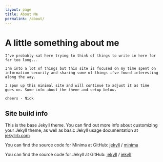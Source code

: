 ```yaml
---
layout: page
title: About Me
permalink: /about/
---
```



# A little something about me

```wrap
I've probably sat here trying to think of things to write in here for far too long...

I'm into a lot of things but this site is focused on my time spent on information security and sharing some of things i've found interesting along the way. 

I spun up this minimal site and will continue to adjust it as time goes on. Some info about the theme and setup below.

cheers - Nick
```

## Site build info

This is the base Jekyll theme. You can find out more info about customizing your Jekyll theme, as well as basic Jekyll usage documentation at [jekyllrb.com](https://jekyllrb.com/)

You can find the source code for Minima at GitHub:
[jekyll][jekyll-organization] /
[minima](https://github.com/jekyll/minima)

You can find the source code for Jekyll at GitHub:
[jekyll][jekyll-organization] /
[jekyll](https://github.com/jekyll/jekyll)


[jekyll-organization]: https://github.com/jekyll
